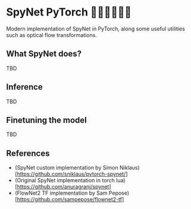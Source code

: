 # SpyNet PyTorch 🏊🏼‍♀️🏃🏼‍♀️

Modern implementation of SpyNet in PyTorch, along some useful utilities
such as optical flow transformations.

## What SpyNet does?

TBD

## Inference 

TBD

## Finetuning the model

TBD

## References

- (SpyNet custom implementation by Simon Niklaus)[https://github.com/sniklaus/pytorch-spynet/]
- (Original SpyNet implementation in torch lua)[https://github.com/anuragranj/spynet]
- (FlowNet2 TF implementation by Sam Pepose)[https://github.com/sampepose/flownet2-tf]